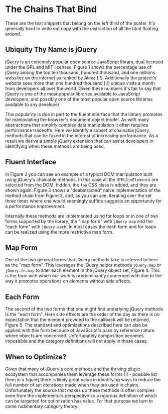 # The Chains That Bind

These are the text snippets that belong on the left third of the poster. It's generally hard to write out copy with the distraction of all the html floating around.

## Ubiquity Thy Name is jQuery

jQuery is an extremely popular open source JavaScript library, dual licensed under the GPL and MIT licenses. Figure 1 shows the percentage use of jQuery among the top ten thousand, hundred thousand, and one millions websites on the internet as ranked by Alexa [!!]. Additionally the project's website sees more than one hundred thousand [!!] unique visits a month from developers all over the world. Given these numbers it's fair to say that jQuery is one of the most popular libraries available to JavaScript developers, and possibly one of the most popular open source libraries available to any developer.

This popularity is due in part to the fluent interface that the library promotes for manipulating the browser's document object model. As with many abstractions that simplify complex data manipulation it often requires performance tradeoffs. Here we identify a subset of chainable jQuery methods that can be fused in the interest of increasing performance. As a result we derive a simple jQuery extension that can assist developers in identifying when these methods are being used.

## Fluent Interface

In Figure 2 you can see an example of a typical DOM manipulation built using jQuery's chainable methods. In this case all the `HTMLDivElement`s are selected from the DOM, hidden, the `foo` CSS class is added, and they are shown again. Figure 3 shows a "deabstracted" naive implementation of the method chain from Figure 2, and, as you can see, iterating over the set three times where one would seemingly suffice suggests an opportunity for a performance improvement.

Internally these methods are implemented using for loops or in one of two forms supported by the library, the "map form" with `jQuery.map` and the "each form" with `jQuery.each`. In most cases the each form and for loops can be realized using the more restrictive map form.

## Map Form

One of the two general forms that jQuery methods take is referred to here as the "map form". This leverages the jQuery helper methods `jQuery.map` or `jQuery.fn.map` to alter each element in the jQuery object set, Figure 4. This is the form with which our work is predominantly concerned with due to the way it promotes operations on elements without side effects.

## Each Form

The second of the two forms that one might find underlying jQuery methods is the "each form". Here side effects are the order of the day as there is no expectation that the element provided to the callback will be returned, Figure 5. The standard and optimizations described here can also be applied with this form because of JavaScript's pass by reference nature where objects are concerned. Unfortunately composition becomes impossible and the category definitions will not apply in those cases.

## When to Optimize?

Given that many of jQuery's core methods and the thriving plugin ecosystem that accompanies them leverage these forms [!! - possible list them in a figure] there is likely great value in identifying ways to reduce the full number of set itterations made when they are used in chains. Unfortunately the source that makes up these methods is often complex even from the implementors perspective so a rigorous definition of which can be targetted for optimization has value. For that purpose we turn to some rudimentary category theory.

